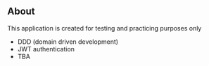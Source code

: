 ## About

This application is created for testing and practicing purposes only
- DDD (domain driven development)
- JWT authentication
- TBA
